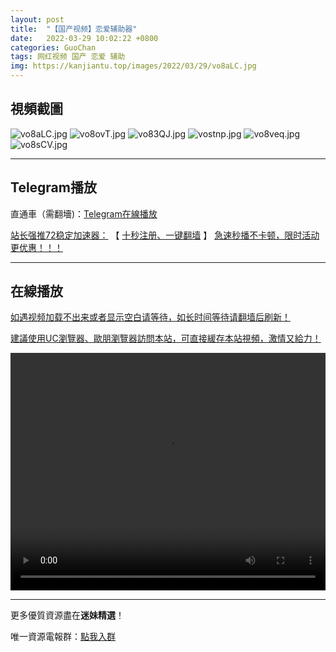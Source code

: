 ```yaml
---
layout: post
title:  "【国产视频】恋爱辅助器"
date:   2022-03-29 10:02:22 +0800
categories: GuoChan
tags: 网红视频 国产 恋爱 辅助
img: https://kanjiantu.top/images/2022/03/29/vo8aLC.jpg
---
```



## 視頻截圖

![vo8aLC.jpg](https://kanjiantu.top/images/2022/03/29/vo8aLC.jpg)
![vo8ovT.jpg](https://kanjiantu.top/images/2022/03/29/vo8ovT.jpg)
![vo83QJ.jpg](https://kanjiantu.top/images/2022/03/29/vo83QJ.jpg)
![vostnp.jpg](https://kanjiantu.top/images/2022/03/29/vostnp.jpg)
![vo8veq.jpg](https://kanjiantu.top/images/2022/03/29/vo8veq.jpg)
![vo8sCV.jpg](https://kanjiantu.top/images/2022/03/29/vo8sCV.jpg)

* * *
## Telegram播放

直通車（需翻墻)：[Telegram在線播放](https://t.me/mimeijingxuan/143)

<u>站长强推72稳定加速器：</u> 【 [十秒注册、一键翻墙](https://www.mimei.blog/skip/vpn.html) 】
<u>  急速秒播不卡顿，限时活动更优惠！！！</u>
* * *
## 在線播放
<u>如遇视频加载不出来或者显示空白请等待，如长时间等待请翻墙后刷新！</u>

<u>建議使用UC瀏覽器、歐朋瀏覽器訪問本站，可直接緩存本站視頻，激情又給力！</u>
<center><video src="https://cdn.publer.io/uploads/videos/6246f937db279732fb55c08b/16350517b1dcbcba0e686155445ab9e6.mp4" width="100%" height="380px" controls="controls"></video></center>

* * *
更多優質資源盡在**迷妹精選**！

唯一資源電報群：[點我入群](https://t.me/mimeijingxuan)


